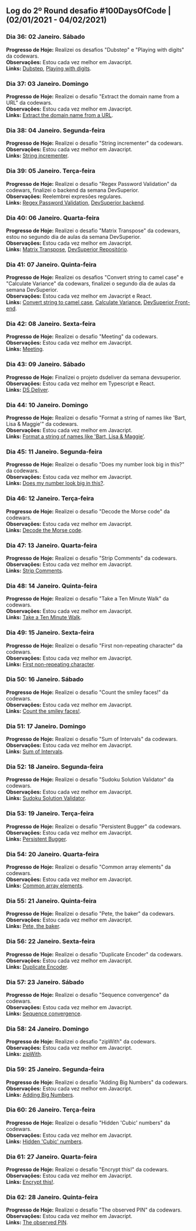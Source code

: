 ## Log do 2º Round desafio #100DaysOfCode | (02/01/2021 - 04/02/2021)

### Dia 36: 02 Janeiro. Sábado

**Progresso de Hoje:** Realizei os desafios "Dubstep" e "Playing with digits" da codewars.</br>
**Observações:** Estou cada vez melhor em Javacript.</br>
**Links:** [Dubstep](https://www.codewars.com/kata/551dc350bf4e526099000ae5), [Playing with digits](https://www.codewars.com/kata/5552101f47fc5178b1000050).</br>

### Dia 37: 03 Janeiro. Domingo

**Progresso de Hoje:** Realizei o desafio "Extract the domain name from a URL" da codewars.</br>
**Observações:** Estou cada vez melhor em Javacript.</br>
**Links:** [Extract the domain name from a URL](https://www.codewars.com/kata/514a024011ea4fb54200004b).</br>

### Dia 38: 04 Janeiro. Segunda-feira

**Progresso de Hoje:** Realizei o desafio "String incrementer" da codewars.</br>
**Observações:** Estou cada vez melhor em Javacript.</br>
**Links:** [String incrementer](https://www.codewars.com/kata/54a91a4883a7de5d7800009c).</br>

### Dia 39: 05 Janeiro. Terça-feira

**Progresso de Hoje:** Realizei o desafio "Regex Password Validation" da codewars, finalizei o backend da semana DevSuperior.</br>
**Observações:** Reelembrei expresões regulares.</br>
**Links:** [Regex Password Validation](https://www.codewars.com/kata/52e1476c8147a7547a000811), [DevSuperior backend](https://github.com/Kamila-Vieira/dsdeliver-sds2/tree/main/backend).</br>

### Dia 40: 06 Janeiro. Quarta-feira

**Progresso de Hoje:** Realizei o desafio "Matrix Transpose" da codewars, estou no segundo dia de aulas da semana DevSuperior.</br>
**Observações:** Estou cada vez melhor em Javacript.</br>
**Links:** [Matrix Transpose](https://www.codewars.com/kata/52fba2a9adcd10b34300094c), [DevSuperior Repositório](https://github.com/Kamila-Vieira/dsdeliver-sds2).</br>

### Dia 41: 07 Janeiro. Quinta-feira

**Progresso de Hoje:** Realizei os desafios "Convert string to camel case" e "Calculate Variance" da codewars, finalizei o segundo dia de aulas da semana DevSuperior.</br>
**Observações:** Estou cada vez melhor em Javacript e React.</br>
**Links:** [Convert string to camel case](https://www.codewars.com/kata/517abf86da9663f1d2000003), [Calculate Variance](https://www.codewars.com/kata/5266fba01283974e720000fa), [DevSuperior Front-end](https://github.com/Kamila-Vieira/dsdeliver-sds2/tree/main/front-web).</br>

### Dia 42: 08 Janeiro. Sexta-feira

**Progresso de Hoje:** Realizei o desafio "Meeting" da codewars.</br>
**Observações:** Estou cada vez melhor em Javacript.</br>
**Links:** [Meeting](https://www.codewars.com/kata/59df2f8f08c6cec835000012).</br>

### Dia 43: 09 Janeiro. Sábado

**Progresso de Hoje:** Finalizei o projeto dsdeliver da semana devsuperior.</br>
**Observações:** Estou cada vez melhor em Typescript e React.</br>
**Links:** [DS Deliver](https://dsdeliverkamila.netlify.app/).</br>

### Dia 44: 10 Janeiro. Domingo

**Progresso de Hoje:** Realizei o desafio "Format a string of names like 'Bart, Lisa & Maggie'" da codewars.</br>
**Observações:** Estou cada vez melhor em Javacript.</br>
**Links:** [Format a string of names like 'Bart, Lisa & Maggie'](https://www.codewars.com/kata/53368a47e38700bd8300030d).</br>

### Dia 45: 11 Janeiro. Segunda-feira

**Progresso de Hoje:** Realizei o desafio "Does my number look big in this?" da codewars.</br>
**Observações:** Estou cada vez melhor em Javacript.</br>
**Links:** [Does my number look big in this?](https://www.codewars.com/kata/5287e858c6b5a9678200083c).</br>

### Dia 46: 12 Janeiro. Terça-feira

**Progresso de Hoje:** Realizei o desafio "Decode the Morse code" da codewars.</br>
**Observações:** Estou cada vez melhor em Javacript.</br>
**Links:** [Decode the Morse code](https://www.codewars.com/kata/54b724efac3d5402db00065e).</br>

### Dia 47: 13 Janeiro. Quarta-feira

**Progresso de Hoje:** Realizei o desafio "Strip Comments" da codewars.</br>
**Observações:** Estou cada vez melhor em Javacript.</br>
**Links:** [Strip Comments](https://www.codewars.com/kata/51c8e37cee245da6b40000bd).</br>

### Dia 48: 14 Janeiro. Quinta-feira

**Progresso de Hoje:** Realizei o desafio "Take a Ten Minute Walk" da codewars.</br>
**Observações:** Estou cada vez melhor em Javacript.</br>
**Links:** [Take a Ten Minute Walk](https://www.codewars.com/kata/54da539698b8a2ad76000228).</br>

### Dia 49: 15 Janeiro. Sexta-feira

**Progresso de Hoje:** Realizei o desafio "First non-repeating character" da codewars.</br>
**Observações:** Estou cada vez melhor em Javacript.</br>
**Links:** [First non-repeating character](https://www.codewars.com/kata/52bc74d4ac05d0945d00054e).</br>

### Dia 50: 16 Janeiro. Sábado

**Progresso de Hoje:** Realizei o desafio "Count the smiley faces!" da codewars.</br>
**Observações:** Estou cada vez melhor em Javacript.</br>
**Links:** [Count the smiley faces!](https://www.codewars.com/kata/583203e6eb35d7980400002a).</br>

### Dia 51: 17 Janeiro. Domingo

**Progresso de Hoje:** Realizei o desafio "Sum of Intervals" da codewars.</br>
**Observações:** Estou cada vez melhor em Javacript.</br>
**Links:** [Sum of Intervals](https://www.codewars.com/kata/52b7ed099cdc285c300001cd).</br>

### Dia 52: 18 Janeiro. Segunda-feira

**Progresso de Hoje:** Realizei o desafio "Sudoku Solution Validator" da codewars.</br>
**Observações:** Estou cada vez melhor em Javacript.</br>
**Links:** [Sudoku Solution Validator](https://www.codewars.com/kata/529bf0e9bdf7657179000008).</br>

### Dia 53: 19 Janeiro. Terça-feira

**Progresso de Hoje:** Realizei o desafio "Persistent Bugger" da codewars.</br>
**Observações:** Estou cada vez melhor em Javacript.</br>
**Links:** [Persistent Bugger](https://www.codewars.com/kata/55bf01e5a717a0d57e0000ec).</br>

### Dia 54: 20 Janeiro. Quarta-feira

**Progresso de Hoje:** Realizei o desafio "Common array elements" da codewars.</br>
**Observações:** Estou cada vez melhor em Javacript.</br>
**Links:** [Common array elements](https://t.co/amOwCLltPK?amp=1).</br>

### Dia 55: 21 Janeiro. Quinta-feira

**Progresso de Hoje:** Realizei o desafio "Pete, the baker" da codewars.</br>
**Observações:** Estou cada vez melhor em Javacript.</br>
**Links:** [Pete, the baker](https://t.co/pQy7QP8tDb?amp=1).</br>

### Dia 56: 22 Janeiro. Sexta-feira

**Progresso de Hoje:** Realizei o desafio "Duplicate Encoder" da codewars.</br>
**Observações:** Estou cada vez melhor em Javacript.</br>
**Links:** [Duplicate Encoder](https://t.co/Trt1lXsjMu?amp=1).</br>

### Dia 57: 23 Janeiro. Sábado

**Progresso de Hoje:** Realizei o desafio "Sequence convergence" da codewars.</br>
**Observações:** Estou cada vez melhor em Javacript.</br>
**Links:** [Sequence convergence](https://t.co/OR2kGql247?amp=1).</br>

### Dia 58: 24 Janeiro. Domingo

**Progresso de Hoje:** Realizei o desafio "zipWith" da codewars.</br>
**Observações:** Estou cada vez melhor em Javacript.</br>
**Links:** [zipWith](https://www.codewars.com/kata/5825792ada030e9601000782).</br>

### Dia 59: 25 Janeiro. Segunda-feira

**Progresso de Hoje:** Realizei o desafio "Adding Big Numbers" da codewars.</br>
**Observações:** Estou cada vez melhor em Javacript.</br>
**Links:** [Adding Big Numbers](https://t.co/txI7VrutxX?amp=1).</br>

### Dia 60: 26 Janeiro. Terça-feira

**Progresso de Hoje:** Realizei o desafio "Hidden 'Cubic' numbers" da codewars.</br>
**Observações:** Estou cada vez melhor em Javacript.</br>
**Links:** [Hidden 'Cubic' numbers](https://t.co/pwnpPW3gNn?amp=1).</br>

### Dia 61: 27 Janeiro. Quarta-feira

**Progresso de Hoje:** Realizei o desafio "Encrypt this!" da codewars.</br>
**Observações:** Estou cada vez melhor em Javacript.</br>
**Links:** [Encrypt this!](https://www.codewars.com/kata/5848565e273af816fb000449).</br>

### Dia 62: 28 Janeiro. Quinta-feira

**Progresso de Hoje:** Realizei o desafio "The observed PIN" da codewars.</br>
**Observações:** Estou cada vez melhor em Javacript.</br>
**Links:** [The observed PIN](https://t.co/nlmcV2XodQ?amp=1).</br>
